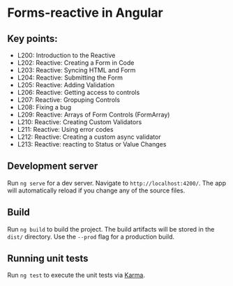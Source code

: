 # Forms-reactive in Angular

## Key points: 
* L200: Introduction to the Reactive
* L202: Reactive: Creating a Form in Code
* L203: Reactive: Syncing HTML and Form
* L204: Reactive: Submitting the Form
* L205: Reactive: Adding Validation
* L206: Reactive: Getting access to controls
* L207: Reactive: Gropuping Controls
* L208: Fixing a bug
* L209: Reactive: Arrays of Form Controls (FormArray)
* L210: Reactive: Creating Custom Validators
* L211: Reactive: Using error codes
* L212: Reactive: Creating a custom async validator
* L213: Reactive: reacting to Status or Value Changes
 

## Development server

Run `ng serve` for a dev server. Navigate to `http://localhost:4200/`. The app will automatically reload if you change any of the source files.

## Build

Run `ng build` to build the project. The build artifacts will be stored in the `dist/` directory. Use the `--prod` flag for a production build.

## Running unit tests

Run `ng test` to execute the unit tests via [Karma](https://karma-runner.github.io).

